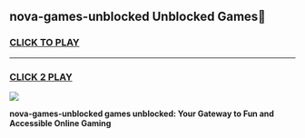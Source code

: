 
## nova-games-unblocked Unblocked Games👋
<h3>
<a href="https://news.freeplayer.one?title=nova-games-unblocked&ref=16F">CLICK TO PLAY</a></h3>
<hr>

<h3>
<a href="https://news.freeplayer.one?title=nova-games-unblocked&ref=16F">CLICK 2 PLAY</a>
  
</h3>

<a href="https://news.freeplayer.one?title=nova-games-unblocked&ref=16F/"><img src="https://clearcache.store/games.png"></a>


**nova-games-unblocked games unblocked: Your Gateway to Fun and Accessible Online Gaming**
